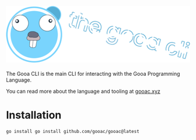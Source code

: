 
[![gooacli](assets/gooacli.png)](https://gooac.xyz)
---
The Gooa CLI is the main CLI for interacting with the Gooa Programming Language.

You can read more about the language and tooling at [gooac.xyz](https://gooac.xyz)

# Installation
`go install go install github.com/gooac/gooac@latest`